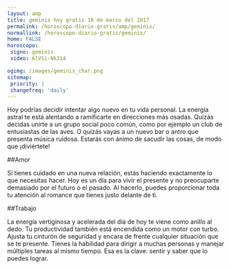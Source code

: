 ```yaml
---
layout: amp
title: geminis hoy gratis 18 de marzo del 2017 
permalink: /horoscopo-diario-gratis/amp/geminis/
normallink: /horoscopo-diario-gratis/geminis/
home: FALSE
horoscopo:
 signo: geminis
 video: 6lVSi-Nk314

ogimg: /images/geminis_char.png
sitemap:
 priority: 1
 changefreq: 'daily'
---
```



Hoy podrías decidir intentar algo nuevo en tu vida personal. La energía astral te está alentando a ramificarte en direcciones más osadas. Quizás decidas unirte a un grupo social poco común, como por ejemplo un club de entusiastas de las aves. O quizás vayas a un nuevo bar o antro que presenta música ruidosa. Estarás con ánimo de sacudir las cosas, de modo que ¡diviértete!

##Amor

Si tienes cuidado en una nueva relación, estás haciendo exactamente lo que necesitas hacer. Hoy es un día para vivir el presente y no preocuparte demasiado por el futuro o el pasado. Al hacerlo, puedes proporcionar toda tu atención al romance que tienes justo delante de ti.

##Trabajo

La energía vertiginosa y acelerada del día de hoy te viene como anillo al dedo. Tu productividad también está encendida como un motor con turbo. Ajusta tu cinturón de seguridad y encara de frente cualquier situación que se te presente. Tienes la habilidad para dirigir a muchas personas y manejar múltiples tareas al mismo tiempo. Esa es la clave: sentir y saber que lo puedes lograr.